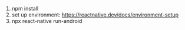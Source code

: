 1. npm install
2. set up environment:
https://reactnative.dev/docs/environment-setup
3. npx react-native run-android
